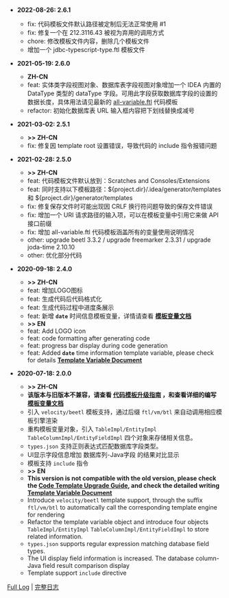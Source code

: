 - **2022-08-26: 2.6.1**

  - fix: 代码模板文件默认路径被定制后无法正常使用 #1
  - fix: 修复一个在 212.3116.43 被视为弃用的调用方式
  - chore: 修改模板文件内容，删除几个模板文件
  - 增加一个 jdbc-typescript-type.ftl 模板文件

- **2021-05-19: 2.6.0**

  - **ZH-CN**
  - feat: 实体类字段视图对象、数据库表字段视图对象增加一个 IDEA 内置的 DataType 类型的 dataType 字段。可用此字段获取数据库字段的设置的数据长度，具体用法请见最新的 [all-variable.ftl](https://github.com/houkunlin/Database-Generator/blob/master/src/main/resources/templates/all-variable.ftl) 代码模板
  - refactor: 初始化数据库表 URL 输入框内容把下划线替换成减号

- **2021-03-02: 2.5.1**

  - **&gt;&gt; ZH-CN**
  - fix: 修复因 template root 设置错误，导致代码的 include 指令报错问题

- **2021-02-28: 2.5.0**

    - **&gt;&gt; ZH-CN**
    - feat: 代码模板文件默认放到：Scratches and Consoles/Extensions
    - feat: 同时支持以下模板路径：${project.dir}/.idea/generator/templates 和 ${project.dir}/generator/templates
    - fix: 修复保存文件时可能出现因 CRLF 换行符问题导致的保存文件错误
    - fix: 增加一个 URI 请求路径的输入项，可以在模板变量中引用它来做 API 接口前缀
    - fix: 增加 all-variable.ftl 代码模板涵盖所有的变量使用说明情况
    - other: upgrade beetl 3.3.2 / upgrade freemarker 2.3.31 / upgrade joda-time 2.10.10
    - other: 优化部分代码

- **2020-09-18: 2.4.0**

    - **&gt;&gt; ZH-CN**
    - feat: 增加LOGO图标
    - feat: 生成代码后代码格式化
    - feat: 生成代码过程中进度条展示
    - feat: 新增 **`date`** 时间信息模板变量，详情请查看  **[模板变量文档](https://github.com/houkunlin/Database-Generator/blob/master/doc/template-document.md)**
    - **&gt;&gt; EN**
    - feat: Add LOGO icon
    - feat: code formatting after generating code
    - feat: progress bar display during code generation
    - feat: Added **`date`** time information template variable, please check for details **[Template Variable Document](https://github.com/houkunlin/Database-Generator/blob/master/doc/template-document.md)**
    
- **2020-07-18: 2.0.0**
  
    - **&gt;&gt; ZH-CN**
    - **该版本与旧版本不兼容，请查看 <a href="https://github.com/houkunlin/Database-Generator/blob/master/doc/upgrade-2.0.0.md">代码模板升级指南</a> ，和查看详细的编写 <a href="https://github.com/houkunlin/Database-Generator/blob/master/doc/template-document.md">模板变量文档</a>**
    - 引入 `velocity/beetl` 模板支持，通过后缀 `ftl/vm/btl` 来自动调用相应模板引擎渲染
    - 重构模板变量对象，引入 `TableImpl/EntityImpl` `TableColumnImpl/EntityFieldImpl` 四个对象来存储相关信息。
    - `types.json` 支持正则表达式匹配数据库字段类型。
    - UI显示字段信息增加 数据库列-Java字段 的结果对比显示
    - 模板支持 `include` 指令
    - **&gt;&gt; EN**
    - **This version is not compatible with the old version, please check the <a href="https://github.com/houkunlin/Database-Generator/blob/master/doc/upgrade-2.0.0.md">Code Template Upgrade Guide</a>, and check the detailed writing <a href="https://github.com/houkunlin/Database-Generator/blob/master/doc/template-document.md">Template Variable Document</a>**
    - Introduce `velocity/beetl` template support, through the suffix `ftl/vm/btl` to automatically call the corresponding template engine for rendering
    - Refactor the template variable object and introduce four objects `TableImpl/EntityImpl` `TableColumnImpl/EntityFieldImpl` to store related information.
    - `types.json` supports regular expression matching database field types.
    - The UI display field information is increased. The database column-Java field result comparison display
    - Template support `include` directive
    
    

<a href="https://github.com/houkunlin/Database-Generator/blob/master/doc/changeNotes.md">Full Log</a> | <a href="https://github.com/houkunlin/Database-Generator/blob/master/doc/changeNotes.md">完整日志</a> 
